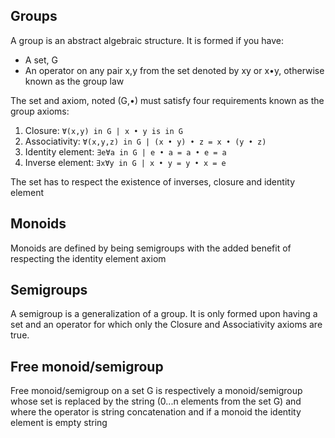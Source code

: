 ## Groups

A group is an abstract algebraic structure. It is formed if you have:

* A set, G
* An operator on any pair x,y from the set denoted by xy or x•y, otherwise known as the group law 

The set and axiom, noted (G,•) must satisfy four requirements known as the group axioms:

1. Closure: ``Ɐ(x,y) in G | x • y is in G``
2. Associativity: ``Ɐ(x,y,z) in G | (x • y) • z = x • (y • z)``
3. Identity element: ``∃eⱯa in G | e • a = a • e = a``
4. Inverse element: ``∃xⱯy in G | x • y = y • x = e ``

The set has to respect the existence of inverses, closure and identity element

## Monoids

Monoids are defined by being semigroups with the added benefit of respecting the identity element axiom

## Semigroups 

A semigroup is a generalization of a group. It is only formed upon having a set and an operator for which only the Closure and Associativity axioms are true.

## Free monoid/semigroup

Free monoid/semigroup on a set G is respectively a monoid/semigroup whose set is replaced by the string (0...n elements from the set G) and where the operator is string concatenation and if a monoid the identity element is empty string